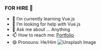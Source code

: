 ### FOR HIRE 👋

- 🌱 I’m currently learning Vue.js
- 🤔 I’m looking for help with Vue.js
- 💬 Ask me about ... Anything
- 📫 How to reach me: [Portfolio](https://sabanovics.com/)
- 😄 Pronouns: He/Him
![Unsplash Image](https://images.unsplash.com/photo-1537979513163-d64bf250f08a?ixlib=rb-1.2.1&ixid=MXwxMjA3fDB8MHxwaG90by1wYWdlfHx8fGVufDB8fHw%3D&auto=format&fit=crop&w=1050&q=80)
